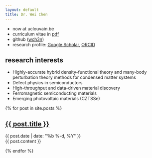 ```yaml
---
layout: default
title: Dr. Wei Chen
---
```


* now at uclouvain.be
* curriculum vitae in [pdf](cv.pdf)
* github ([wch3n](http://github.com/wch3n))
* research profile: 
  [Google Scholar](https://scholar.google.com/citations?user=ouy6ESIAAAAJa),
  [ORCID](http://orcid.org/0000-0002-7496-0341)

## research interests
- Highly-accurate hybrid density-functional theory 
  and many-body perturbation theory methods for condensed matter systems
- Defect physics in semiconductors
- High-throughput and data-driven material discovery
- Ferromagnetic semiconducting materials 
- Emerging photovoltaic materials (CZTSSe)

{% for post in site.posts %}

<article class='post'>
  <h1 class='post-title'>
    <a href="{{ site.path }}{{ post.url }}">
      {{ post.title }}
    </a>
  </h1>
  <div class="post-date">{{ post.date | date: "%b %-d, %Y" }}</div>
  {{ post.content }}
</article>

{% endfor %}

